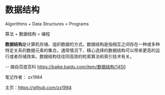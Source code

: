 # 数据结构

Algorithms + Data Structures = Programs

算法 + 数据结构 = 编程

**数据结构**是计算机存储、组织数据的方式。数据结构是指相互之间存在一种或多种特定关系的数据元素的集合。通常情况下，精心选择的数据结构可以带来更高的运行或者存储效率。数据结构往往同高效的检索算法和索引技术有关。

-- 摘自百度百科 https://baike.baidu.com/item/数据结构/1450

笔记作者： zx1984

主页：https://github.com/zx1984
